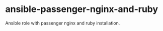 ansible-passenger-nginx-and-ruby
================================

Ansible role with passenger nginx and ruby installation.
